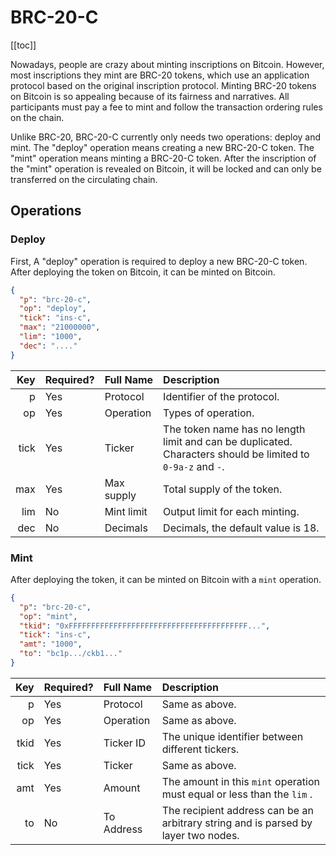 # BRC-20-C

[[toc]]

Nowadays, people are crazy about minting inscriptions on Bitcoin. However, most inscriptions they mint are BRC-20 tokens, which use an application protocol based on the original inscription protocol. Minting BRC-20 tokens on Bitcoin is so appealing because of its fairness and narratives. All participants must pay a fee to mint and follow the transaction ordering rules on the chain.

Unlike BRC-20, BRC-20-C currently only needs two operations: deploy and mint. The "deploy" operation means creating a new BRC-20-C token. The "mint" operation means minting a BRC-20-C token. After the inscription of the "mint" operation is revealed on Bitcoin, it will be locked and can only be transferred on the circulating chain.

## Operations

### Deploy

First, A "deploy" operation is required to deploy a new BRC-20-C token. After deploying the token on Bitcoin, it can be minted on Bitcoin.

```json
{
  "p": "brc-20-c",
  "op": "deploy",
  "tick": "ins-c",
  "max": "21000000",
  "lim": "1000",
  "dec": "...."
}
```

|  Key | Required? | Full Name  | Description                                                                                                 |
|-----:|:----------|:-----------|:------------------------------------------------------------------------------------------------------------|
|    p | Yes       | Protocol   | Identifier of the protocol.                                                                                 |
|   op | Yes       | Operation  | Types of operation.                                                                                         |
| tick | Yes       | Ticker     | The token name has no length limit and can be duplicated. Characters should be limited to `0-9a-z` and `-`. |
|  max | Yes       | Max supply | Total supply of the token.                                                                                  |
|  lim | No        | Mint limit | Output limit for each minting.                                                                              |
|  dec | No        | Decimals   | Decimals, the default value is 18.                                                                              |

### Mint

After deploying the token, it can be minted on Bitcoin with a `mint` operation.

```json
{
  "p": "brc-20-c",
  "op": "mint",
  "tkid": "0xFFFFFFFFFFFFFFFFFFFFFFFFFFFFFFFFFFFFFFFF...",
  "tick": "ins-c",
  "amt": "1000",
  "to": "bc1p.../ckb1..."
}
```

|  Key | Required? | Full Name  | Description                                                                        |
|-----:|:----------|:-----------|:-----------------------------------------------------------------------------------|
|    p | Yes       | Protocol   | Same as above.                                                                     |
|   op | Yes       | Operation  | Same as above.                                                                     |
| tkid | Yes       | Ticker ID  | The unique identifier between different tickers.                                   |
| tick | Yes       | Ticker     | Same as above.                                                                     |
|  amt | Yes       | Amount     | The amount in this `mint` operation must equal or less than the `lim` .         |
|   to | No        | To Address | The recipient address can be an arbitrary string and is parsed by layer two nodes. |
